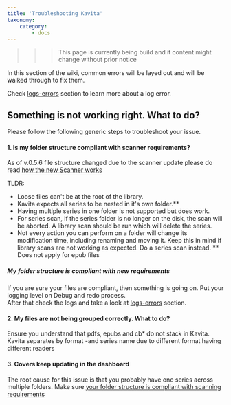 ```yaml
---
title: 'Troubleshooting Kavita'
taxonomy:
    category:
        - docs
---
```


>>> This page is currently being build and it content might change without prior notice

In this section of the wiki, common errors will be layed out and will be walked through to fix them.

Check [logs-errors](logs-errors) section to learn more about a log error.

## Something is not working right. What to do?
Please follow the following generic steps to troubleshoot your issue.

#### 1. Is my folder structure compliant with scanner requirements?
As of v.0.5.6 file structure changed due to the scanner update please do read [how the new Scanner works](/guides/managing-your-files/scanner)

TLDR:
- Loose files can't be at the root of the library.
- Kavita expects all series to be nested in it's own folder.**
- Having multiple series in one folder is not supported but does work.
- For series scan, if the series folder is no longer on the disk, the scan will be aborted. A library scan should be run which will delete the series.
- Not every action you can perform on a folder will change its modification time, including renaming and moving it. Keep this in mind if library scans are not working as expected. Do a series scan instead.
** Does not apply for epub files

##### My folder structure is compliant with new requirements
If you are sure your files are compliant, then something is going on. Put your logging level on Debug and redo process.  
After that check the logs and take a look at [logs-errors](logs-errors) section.

#### 2. My files are not being grouped correctly. What to do?
Ensure you understand that pdfs, epubs and cb* do not stack in Kavita. Kavita separates by format -and series name due to different format having different readers

#### 3. Covers keep updating in the dashboard
The root cause for this issue is that you probably have one series across multiple folders. Make sure [your folder structure is compliant with scanning requirements](/guides/managing-your-files)
